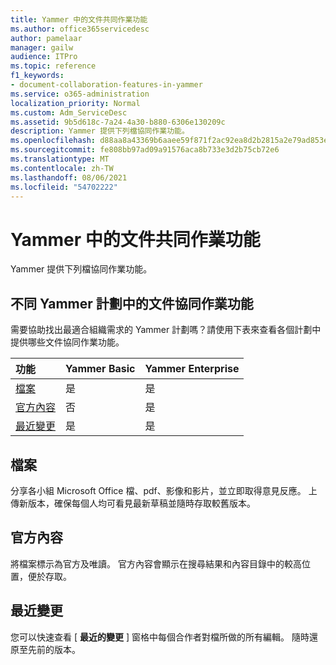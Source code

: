 ```yaml
---
title: Yammer 中的文件共同作業功能
ms.author: office365servicedesc
author: pamelaar
manager: gailw
audience: ITPro
ms.topic: reference
f1_keywords:
- document-collaboration-features-in-yammer
ms.service: o365-administration
localization_priority: Normal
ms.custom: Adm_ServiceDesc
ms.assetid: 9b5d618c-7a24-4a30-b880-6306e130209c
description: Yammer 提供下列檔協同作業功能。
ms.openlocfilehash: d88aa8a43369b6aaee59f871f2ac92ea8d2b2815a2e79ad853e6adc04d6d7242
ms.sourcegitcommit: fe808bb97ad09a91576aca8b733e3d2b75cb72e6
ms.translationtype: MT
ms.contentlocale: zh-TW
ms.lasthandoff: 08/06/2021
ms.locfileid: "54702222"
---
```

# <a name="document-collaboration-features-in-yammer"></a>Yammer 中的文件共同作業功能

Yammer 提供下列檔協同作業功能。
  
## <a name="document-collaboration-features-across-yammer-plans"></a>不同 Yammer 計劃中的文件協同作業功能

需要協助找出最適合組織需求的 Yammer 計劃嗎？請使用下表來查看各個計劃中提供哪些文件協同作業功能。
  
|**功能**|**Yammer Basic**|**Yammer Enterprise**|
|:-----|:-----|:-----|
|[檔案](document-collaboration-features-in-yammer.md#files) <br/> |是  <br/> |是  <br/> |
|[官方內容](document-collaboration-features-in-yammer.md#official-content) <br/> |否  <br/> |是  <br/> |
|[最近變更](document-collaboration-features-in-yammer.md#recent-changes) <br/> |是  <br/> |是  <br/> |

## <a name="files"></a>檔案

分享各小組 Microsoft Office 檔、pdf、影像和影片，並立即取得意見反應。 上傳新版本，確保每個人均可看見最新草稿並隨時存取較舊版本。
  
## <a name="official-content"></a>官方內容

將檔案標示為官方及唯讀。 官方內容會顯示在搜尋結果和內容目錄中的較高位置，便於存取。

## <a name="recent-changes"></a>最近變更

您可以快速查看 [ **最近的變更** ] 窗格中每個合作者對檔所做的所有編輯。 隨時還原至先前的版本。
  